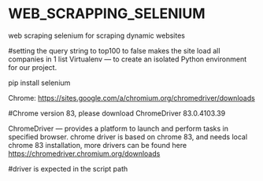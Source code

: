 # WEB_SCRAPPING_SELENIUM
web scraping selenium for scraping dynamic websites

#setting the query string to top100 to false makes the site load all companies in 1 list
Virtualenv — to create an isolated Python environment for our project.

pip install selenium 

Chrome:	https://sites.google.com/a/chromium.org/chromedriver/downloads
 
 #Chrome version 83, please download ChromeDriver 83.0.4103.39

ChromeDriver — provides a platform to launch and perform tasks in specified browser.
chrome driver is based on chrome 83, and needs local chrome 83 installation, 
more drivers can be found here https://chromedriver.chromium.org/downloads

#driver is expected in the script path

